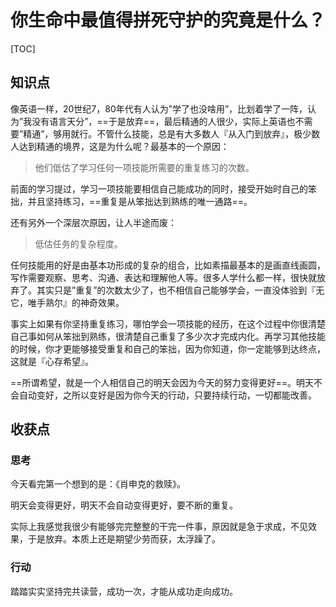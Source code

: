 # 你生命中最值得拼死守护的究竟是什么？

[TOC]

## 知识点

像英语一样，20世纪7，80年代有人认为”学了也没啥用”，比划着学了一阵，认为”我没有语言天分”，==于是放弃==，最后精通的人很少，实际上英语也不需要”精通”，够用就行。不管什么技能，总是有大多数人『从入门到放弃』，极少数人达到精通的境界，这是为什么呢？最基本的一个原因：

> 他们低估了学习任何一项技能所需要的重复练习的次数。

前面的学习提过，学习一项技能要相信自己能成功的同时，接受开始时自己的笨拙，并且坚持练习，==重复是从笨拙达到熟练的唯一通路==。

还有另外一个深层次原因，让人半途而废：

> 低估任务的复杂程度。

任何技能用的好是由基本功形成的复杂的组合，比如素描最基本的是画直线画圆，写作需要观察、思考、沟通、表达和理解他人等。很多人学什么都一样，很快就放弃了。其实只是”重复”的次数太少了，也不相信自己能够学会，一直没体验到『无它，唯手熟尔』的神奇效果。

事实上如果有你坚持重复练习，哪怕学会一项技能的经历，在这个过程中你很清楚自己事如何从笨拙到熟练，很清楚自己重复了多少次才完成内化。再学习其他技能的时候，你才更能够接受重复和自己的笨拙，因为你知道，你一定能够到达终点，这就是『心存希望』。

==所谓希望，就是一个人相信自己的明天会因为今天的努力变得更好==。明天不会自动变好，之所以变好是因为你今天的行动，只要持续行动，一切都能改善。



## 收获点

### 思考

今天看完第一个想到的是：《肖申克的救赎》。

明天会变得更好，明天不会自动变得更好，要不断的重复。

实际上我感觉我很少有能够完完整整的干完一件事，原因就是急于求成，不见效果，于是放弃。本质上还是期望少劳而获，太浮躁了。

### 行动

踏踏实实坚持完共读营，成功一次，才能从成功走向成功。
